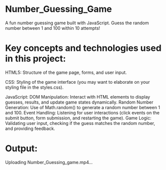 # Number_Guessing_Game
A fun number guessing game built with JavaScript. Guess the random number between 1 and 100 within 10 attempts!


# Key concepts and technologies used in this project:

HTML5: Structure of the game page, forms, and user input.



CSS: Styling of the game interface (you may want to elaborate on your styling file in the styles.css).



JavaScript:
DOM Manipulation: Interact with HTML elements to display guesses, results, and update game states dynamically.
Random Number Generation: Use of Math.random() to generate a random number between 1 and 100.
Event Handling: Listening for user interactions (click events on the submit button, form submission, and restarting the game).
Game Logic: Validating user input, checking if the guess matches the random number, and providing feedback.


# Output:



Uploading Number_Guessing_game.mp4…



